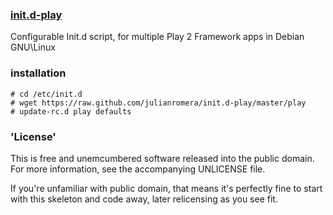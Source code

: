 ### [init.d-play]()


Configurable Init.d script, for multiple Play 2 Framework apps in Debian GNU\Linux

### installation

    # cd /etc/init.d
    # wget https://raw.github.com/julianromera/init.d-play/master/play
    # update-rc.d play defaults
    
### 'License'

This is free and unemcumbered software released into the public domain. For more information, 
see the accompanying UNLICENSE file.

If you're unfamiliar with public domain, that means it's perfectly fine to start with this 
skeleton and code away, later relicensing as you see fit.
